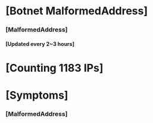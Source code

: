 # [Botnet MalformedAddress]
### [MalformedAddress]
#### [Updated every 2~3 hours]

# [Counting 1183 IPs]

# [Symptoms] 
###   [MalformedAddress]
